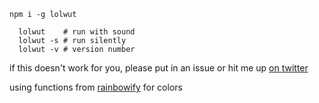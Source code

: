 `npm i -g lolwut`

```
  lolwut    # run with sound
  lolwut -s # run silently
  lolwut -v # version number
```

if this doesn't work for you, please put in an issue or hit me up
[on twitter](https://twitter.com/@zacanger)

using functions from [rainbowify](https://github.com/maxogden/rainbowify) for colors
